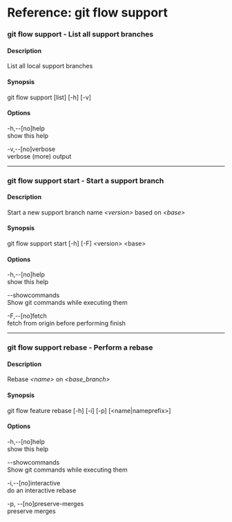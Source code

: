 # Reference: git flow support

### git flow support - List all support branches

#### Description
List all local support branches

#### Synopsis
git flow support [list] [-h] [-v]

#### Options
-h,--[no]help  
show this help

-v,--[no]verbose  
verbose (more) output

---

### git flow support start - Start a support branch

#### Description
Start a new support branch name _\<version>_ based on _\<base>_

#### Synopsis
git flow support start [-h] [-F] \<version> \<base>

#### Options
-h,--[no]help  
show this help

--showcommands  
Show git commands while executing them

-F,--[no]fetch  
fetch from origin before performing finish

---

### git flow support rebase - Perform a rebase

#### Description
Rebase _\<name>_ on _\<base_branch>_

#### Synopsis
git flow feature rebase [-h] [-i] [-p] [\<name|nameprefix>]

#### Options
-h,--[no]help  
show this help

--showcommands  
Show git commands while executing them

-i,--[no]interactive  
do an interactive rebase

-p, --[no]preserve-merges  
preserve merges
 